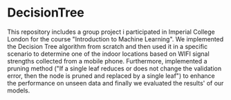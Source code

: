 # DecisionTree
This repository includes a group project i participated in Imperial College London for the course "Introduction to Machine Learning". We implemented the Decision Tree algorithm from scratch and then used it in a specific scenario to determine one of the indoor locations based on WIFI signal strengths collected from a mobile phone. Furthermore, implemented a pruning method ("If a single leaf reduces or does not change the validation
error, then the node is pruned and replaced by a single leaf") to enhance the performance on unseen data and finally we evaluated the results' of our models.
